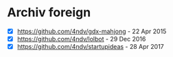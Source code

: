 # Archiv foreign

- [x] https://github.com/4ndv/gdx-mahjong - 22 Apr 2015
- [x] https://github.com/4ndv/lolbot - 29 Dec 2016
- [x] https://github.com/4ndv/startupideas - 28 Apr 2017
